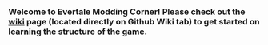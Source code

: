 ### Welcome to Evertale Modding Corner! Please check out the [wiki](https://github.com/LanceJS/EvertaleWiki/wiki) page (located directly on Github Wiki tab) to get started on learning the structure of the game.
